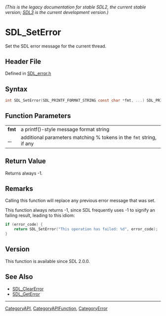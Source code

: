 ###### (This is the legacy documentation for stable SDL2, the current stable version; [SDL3](https://wiki.libsdl.org/SDL3/) is the current development version.)
# SDL_SetError

Set the SDL error message for the current thread.

## Header File

Defined in [SDL_error.h](https://github.com/libsdl-org/SDL/blob/SDL2/include/SDL_error.h)

## Syntax

```c
int SDL_SetError(SDL_PRINTF_FORMAT_STRING const char *fmt, ...) SDL_PRINTF_VARARG_FUNC(1);

```

## Function Parameters

|             |                                                                     |
| ----------- | ------------------------------------------------------------------- |
| **fmt**     | a printf()-style message format string                              |
| **...**     | additional parameters matching % tokens in the `fmt` string, if any |

## Return Value

Returns always -1.

## Remarks

Calling this function will replace any previous error message that was set.

This function always returns -1, since SDL frequently uses -1 to signify an
failing result, leading to this idiom:

```c
if (error_code) {
    return SDL_SetError("This operation has failed: %d", error_code);
}
```

## Version

This function is available since SDL 2.0.0.

## See Also

- [SDL_ClearError](SDL_ClearError)
- [SDL_GetError](SDL_GetError)

----
[CategoryAPI](CategoryAPI), [CategoryAPIFunction](CategoryAPIFunction), [CategoryError](CategoryError)

